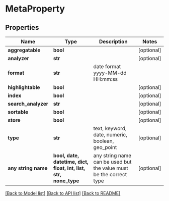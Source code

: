 # MetaProperty


## Properties
Name | Type | Description | Notes
------------ | ------------- | ------------- | -------------
**aggregatable** | **bool** |  | [optional] 
**analyzer** | **str** |  | [optional] 
**format** | **str** | date format yyyy-MM-dd HH:mm:ss || yyyy-MM-dd || epoch_millis | [optional] 
**highlightable** | **bool** |  | [optional] 
**index** | **bool** |  | [optional] 
**search_analyzer** | **str** |  | [optional] 
**sortable** | **bool** |  | [optional] 
**store** | **bool** |  | [optional] 
**type** | **str** | text, keyword, date, numeric, boolean, geo_point | [optional] 
**any string name** | **bool, date, datetime, dict, float, int, list, str, none_type** | any string name can be used but the value must be the correct type | [optional]

[[Back to Model list]](../README.md#documentation-for-models) [[Back to API list]](../README.md#documentation-for-api-endpoints) [[Back to README]](../README.md)


